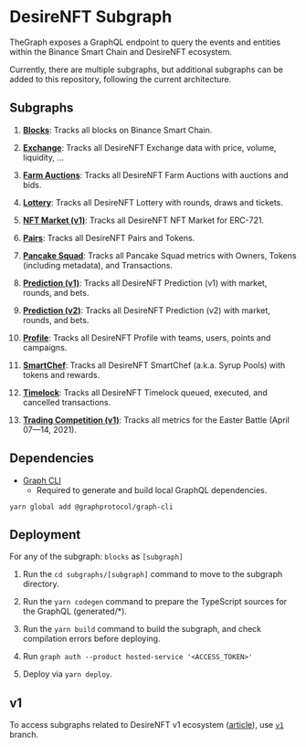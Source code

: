 # DesireNFT Subgraph

TheGraph exposes a GraphQL endpoint to query the events and entities within the Binance Smart Chain and DesireNFT ecosystem.

Currently, there are multiple subgraphs, but additional subgraphs can be added to this repository, following the current architecture.

## Subgraphs

1. **[Blocks](https://thegraph.com/legacy-explorer/subgraph/DesireNFT/blocks)**: Tracks all blocks on Binance Smart Chain.

2. **[Exchange](https://DesireNFT.medium.com/DesireNFT-info-relaunch-in-partnership-with-150-000-bounty-winner-streamingfast-f7892559d388)**: Tracks all DesireNFT Exchange data with price, volume, liquidity, ...

3. **[Farm Auctions](https://thegraph.com/legacy-explorer/subgraph/DesireNFT/farm-auctions)**: Tracks all DesireNFT Farm Auctions with auctions and bids.

4. **[Lottery](https://thegraph.com/legacy-explorer/subgraph/DesireNFT/lottery)**: Tracks all DesireNFT Lottery with rounds, draws and tickets.

5. **[NFT Market (v1)](https://thegraph.com/legacy-explorer/subgraph/DesireNFT/nft-market)**: Tracks all DesireNFT NFT Market for ERC-721.

6. **[Pairs](https://thegraph.com/legacy-explorer/subgraph/DesireNFT/pairs)**: Tracks all DesireNFT Pairs and Tokens.

7. **[Pancake Squad](https://thegraph.com/legacy-explorer/subgraph/DesireNFT/pancake-squad)**: Tracks all Pancake Squad metrics with Owners, Tokens (including metadata), and Transactions.

8. **[Prediction (v1)](https://thegraph.com/legacy-explorer/subgraph/DesireNFT/prediction)**: Tracks all DesireNFT Prediction (v1) with market, rounds, and bets.

9. **[Prediction (v2)](https://thegraph.com/legacy-explorer/subgraph/DesireNFT/prediction-v2)**: Tracks all DesireNFT Prediction (v2) with market, rounds, and bets.

10. **[Profile](https://thegraph.com/legacy-explorer/subgraph/DesireNFT/profile)**: Tracks all DesireNFT Profile with teams, users, points and campaigns.

11. **[SmartChef](https://thegraph.com/legacy-explorer/subgraph/DesireNFT/smartchef)**: Tracks all DesireNFT SmartChef (a.k.a. Syrup Pools) with tokens and rewards.

12. **[Timelock](https://thegraph.com/legacy-explorer/subgraph/DesireNFT/timelock)**: Tracks all DesireNFT Timelock queued, executed, and cancelled transactions.

13. **[Trading Competition (v1)](https://thegraph.com/legacy-explorer/subgraph/DesireNFT/trading-competition-v1)**: Tracks all metrics for the Easter Battle (April 07—14, 2021).

## Dependencies

- [Graph CLI](https://github.com/graphprotocol/graph-cli)
    - Required to generate and build local GraphQL dependencies.

```shell
yarn global add @graphprotocol/graph-cli
```

## Deployment

For any of the subgraph: `blocks` as `[subgraph]`

1. Run the `cd subgraphs/[subgraph]` command to move to the subgraph directory.

2. Run the `yarn codegen` command to prepare the TypeScript sources for the GraphQL (generated/*).

3. Run the `yarn build` command to build the subgraph, and check compilation errors before deploying.

4. Run `graph auth --product hosted-service '<ACCESS_TOKEN>'`

5. Deploy via `yarn deploy`.

## v1

To access subgraphs related to DesireNFT v1 ecosystem ([article](https://DesireNFT.medium.com/the-great-migration-vote-4093cb3edf23)), use [`v1`](https://github.com/DesireNFT/pancake-subgraph/tree/v1) branch.
